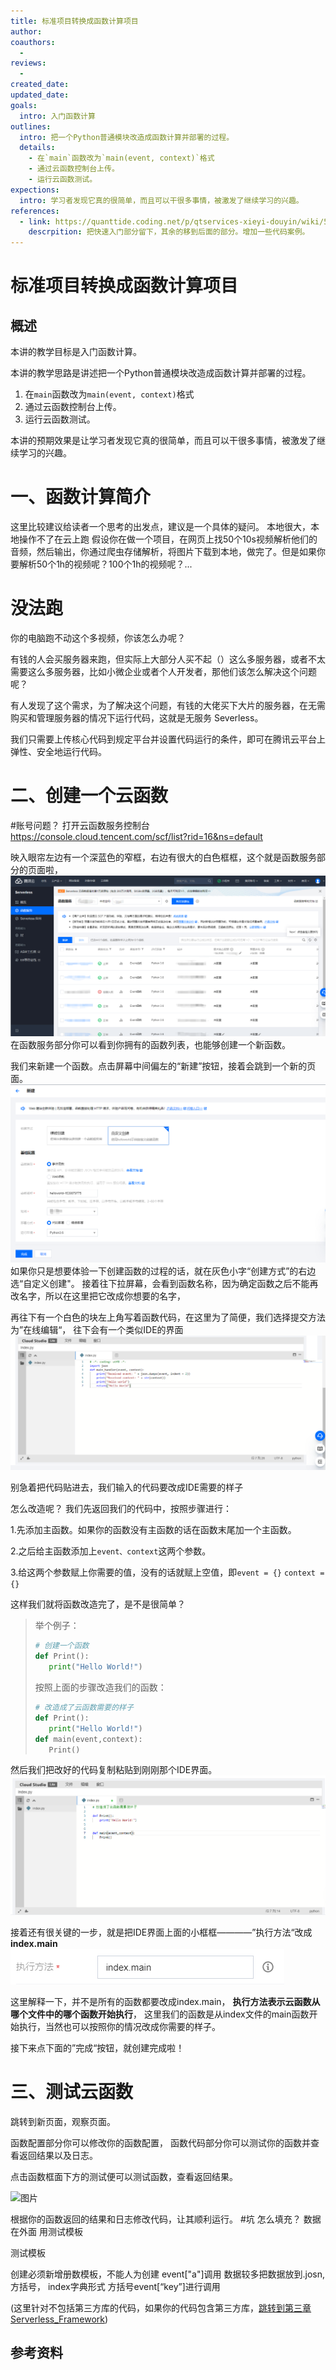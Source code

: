 ```yaml
---
title: 标准项目转换成函数计算项目
author: 
coauthors:
  - 
reviews: 
  - 
created_date: 
updated_date: 
goals: 
  intro: 入门函数计算
outlines:
  intro: 把一个Python普通模块改造成函数计算并部署的过程。
  details:
    - 在`main`函数改为`main(event, context)`格式
    - 通过云函数控制台上传。
    - 运行云函数测试。
expections:
  intro: 学习者发现它真的很简单，而且可以干很多事情，被激发了继续学习的兴趣。
references:
  - link: https://quanttide.coding.net/p/qtservices-xieyi-douyin/wiki/5
    descrpition: 把快速入门部分留下，其余的移到后面的部分。增加一些代码案例。
---
```


# 标准项目转换成函数计算项目

<!--
Metadata的title。
可以考虑不要，不一定需要渲染。
-->

## 概述

<!--
Metadata里的简介以说人话的方式表述。Metadata的数据不会在文章中渲染，所以在开头以说人话的方式说一遍。
-->

本讲的教学目标是入门函数计算。

本讲的教学思路是讲述把一个Python普通模块改造成函数计算并部署的过程。

1. 在`main`函数改为`main(event, context)`格式
2. 通过云函数控制台上传。
3. 运行云函数测试。

本讲的预期效果是让学习者发现它真的很简单，而且可以干很多事情，被激发了继续学习的兴趣。

# 一、函数计算简介

这里比较建议给读者一个思考的出发点，建议是一个具体的疑问。
本地很大，本地操作不了在云上跑
假设你在做一个项目，在网页上找50个10s视频解析他们的音频，然后输出，你通过爬虫存储解析，将图片下载到本地，做完了。但是如果你要解析50个1h的视频呢？100个1h的视频呢？...
#  没法跑
你的电脑跑不动这个多视频，你该怎么办呢？

有钱的人会买服务器来跑，但实际上大部分人买不起（）这么多服务器，或者不太需要这么多服务器，比如小微企业或者个人开发者，那他们该怎么解决这个问题呢？

有人发现了这个需求，为了解决这个问题，有钱的大佬买下大片的服务器，在无需购买和管理服务器的情况下运行代码，这就是无服务 Severless。

我们只需要上传核心代码到规定平台并设置代码运行的条件，即可在腾讯云平台上弹性、安全地运行代码。


# 二、创建一个云函数
#账号问题？
打开云函数服务控制台 <https://console.cloud.tencent.com/scf/list?rid=16&ns=default>

映入眼帘左边有一个深蓝色的窄框，右边有很大的白色框框，这个就是函数服务部分的页面啦，
![](1_image/image0.png)
在函数服务部分你可以看到你拥有的函数列表，也能够创建一个新函数。

我们来新建一个函数。点击屏幕中间偏左的“新建”按钮，接着会跳到一个新的页面。
![](1_image/image0.1.png)
如果你只是想要体验一下创建函数的过程的话，就在灰色小字“创建方式”的右边选“自定义创建"。
接着往下拉屏幕，会看到函数名称，因为确定函数之后不能再改名字，所以在这里把它改成你想要的名字，

再往下有一个白色的块左上角写着函数代码，在这里为了简便，我们选择提交方法为”在线编辑“，
往下会有一个类似IDE的界面
![一个类似IDE的界面](1_image/image1.png)

别急着把代码贴进去，我们输入的代码要改成IDE需要的样子

怎么改造呢？
我们先返回我们的代码中，按照步骤进行：

1.先添加主函数。如果你的函数没有主函数的话在函数末尾加一个主函数。

2.之后给主函数添加上`event、context`这两个参数。

3.给这两个参数赋上你需要的值，没有的话就赋上空值，即`event = {}` `context = {}`

这样我们就将函数改造完了，是不是很简单？


> 举个例子：
>```python
># 创建一个函数
>def Print():
>    print("Hello World!")
>```
>按照上面的步骤改造我们的函数：
>```python
># 改造成了云函数需要的样子
>def Print():
>    print("Hello World!")
>def main(event,context):
>    Print()
>```

然后我们把改好的代码复制粘贴到刚刚那个IDE界面。
![改造成了云函数需要的样子](1_image/image2.png)

接着还有很关键的一步，就是把IDE界面上面的小框框————”执行方法“改成**index.main**
![](1_image/image3.png)

这里解释一下，并不是所有的函数都要改成index.main，
**执行方法表示云函数从哪个文件中的哪个函数开始执行**，
这里我们的函数是从index文件的main函数开始执行，当然也可以按照你的情况改成你需要的样子。

接下来点下面的”完成“按钮，就创建完成啦！

# 三、测试云函数

跳转到新页面，观察页面。

函数配置部分你可以修改你的函数配置， 函数代码部分你可以测试你的函数并查看返回结果以及日志。

点击函数框面下方的测试便可以测试函数，查看返回结果。

![图片](/api/project/8742169/files/26098906/imagePreview)

根据你的函数返回的结果和日志修改代码，让其顺利运行。
#坑 怎么填充？
数据在外面 用测试模板

测试模板

创建必须新增册数模板，不能人为创建
event["a"]调用
数据较多把数据放到.josn,方括号， index字典形式
方括号event[“key”]进行调用


(这里针对不包括第三方库的代码，如果你的代码包含第三方库，[跳转到第三章Serverless_Framework](7_3_Serverless_Framework.md))


## 参考资料

<!--
在这里以相对规范的格式引用参考的文档等资料。
-->
